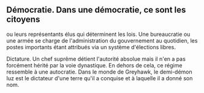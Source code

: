 ## Démocratie. Dans une démocratie, ce sont les citoyens

ou leurs représentants élus qui déterminent les lois. Une
bureaucratie ou une armée se charge de l'administration
du gouvernement au quotidien, les postes importants étant
attribués via un système d'élections libres.

Dictature. Un chef suprême détient l'autorité absolue
mais il n'en a pas forcément hérité par la voie dynastique. En
dehors de cela, ce régime ressemble à une autocratie. Dans
le monde de Greyhawk, le demi-démon Iuz est le dictateur
d'une terre qu'il a conquise et à laquelle il a donné son nom.
